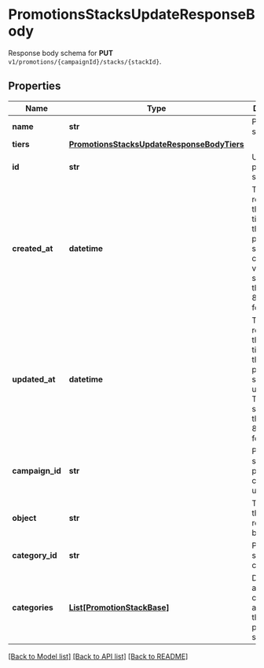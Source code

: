 # PromotionsStacksUpdateResponseBody

Response body schema for **PUT** `v1/promotions/{campaignId}/stacks/{stackId}`.

## Properties

Name | Type | Description | Notes
------------ | ------------- | ------------- | -------------
**name** | **str** | Promotion stack name. | [optional] 
**tiers** | [**PromotionsStacksUpdateResponseBodyTiers**](PromotionsStacksUpdateResponseBodyTiers.md) |  | [optional] 
**id** | **str** | Unique promotion stack ID. | [optional] 
**created_at** | **datetime** | Timestamp representing the date and time when the promotion stack was created. The value is shown in the ISO 8601 format. | [optional] 
**updated_at** | **datetime** | Timestamp representing the date and time when the promotion stack was updated. The value is shown in the ISO 8601 format. | [optional] 
**campaign_id** | **str** | Promotion stack&#39;s parent campaign&#39;s unique ID. | [optional] 
**object** | **str** | The type of the object represented by JSON.  | [optional] [default to 'promotion_stack']
**category_id** | **str** | Promotion stack category ID. | [optional] 
**categories** | [**List[PromotionStackBase]**](PromotionStackBase.md) | Details about the category assigned to the promotion stack. | [optional] 

[[Back to Model list]](../README.md#documentation-for-models) [[Back to API list]](../README.md#documentation-for-api-endpoints) [[Back to README]](../README.md)


